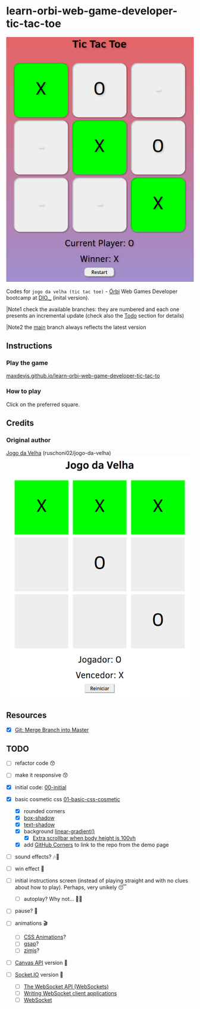 # learn-orbi-web-game-developer-tic-tac-toe

![screenshot](./img/01-basic-css-cosmetic.png?raw=true "screenshot")

Codes for `jogo da velha (tic tac toe)` - [Órbi](https://orbi.co/) Web Games Developer bootcamp at [DIO.\_](https://www.dio.me/en) (inital version).

|Note1 check the available branches: they are numbered and each one presents an incremental update (check also the [Todo](#todo) section for details)

|Note2 the [main](https://github.com/maxdevjs/learn-orbi-web-game-developer-tic-tac-toe/tree/main) branch always reflects the latest version

## Instructions

### Play the game

[maxdevjs.github.io/learn-orbi-web-game-developer-tic-tac-to](https://maxdevjs.github.io/learn-orbi-web-game-developer-tic-tac-toe/)

### How to play

Click on the preferred square.

## Credits

### Original author

[Jogo da Velha](https://github.com/ruschoni02/jogo-da-velha) (ruschoni02/jogo-da-velha)
![screenshot](./img/play.png?raw=true "screenshot")

## Resources

- [x] [Git: Merge Branch into Master](https://stackabuse.com/git-merge-branch-into-master/)

## TODO

- [ ] refactor code 😙
- [ ] make it responsive 😙

- [x] initial code: [00-initial](https://github.com/maxdevjs/learn-orbi-web-game-developer-tic-tac-toe/tree/00-initial)
- [x] basic cosmetic css [01-basic-css-cosmetic](https://github.com/maxdevjs/learn-orbi-web-game-developer-tic-tac-toe/tree/01-basic-css-cosmetic)
  - [x] rounded corners
  - [x] [box-shadow](https://developer.mozilla.org/en-US/docs/Web/CSS/box-shadow)
  - [x] [text-shadow](https://developer.mozilla.org/en-US/docs/Web/CSS/text-shadow)
  - [x] background [linear-gradient()](https://developer.mozilla.org/en-US/docs/Web/CSS/gradient/linear-gradient)
    - [x] [Extra scrollbar when body height is 100vh](https://www.sitepoint.com/community/t/extra-scrollbar-when-body-height-is-100vh/257883/2)
  - [x] add [GitHub Corners](https://github.com/tholman/github-corners) to link to the repo from the demo page
- [ ] sound effects? 🎶🎸
- [ ] win effect 🎉
- [ ] initial instructions screen (instead of playing straight and with no clues about how to play). Perhaps, very unikely 😴
  - [ ] autoplay? Why not... 🤔😈
- [ ] pause? 🤔
- [ ] animations 🎬
  - [ ] [CSS Animations](https://developer.mozilla.org/en-US/docs/Web/CSS/CSS_Animations)?
  - [ ] [gsap](https://greensock.com/gsap/)?
  - [ ] [zimjs](https://zimjs.com/)?
- [ ] [Canvas API](https://developer.mozilla.org/en-US/docs/Web/API/Canvas_API) version 🤯
- [ ] [Socket.IO](https://socket.io/) version 🤪
  - [ ] [The WebSocket API (WebSockets)](https://developer.mozilla.org/en-US/docs/Web/API/WebSockets_API)
  - [ ] [Writing WebSocket client applications](https://developer.mozilla.org/en-US/docs/Web/API/WebSockets_API/Writing_WebSocket_client_applications)
  - [ ] [WebSocket](https://javascript.info/websocket)
